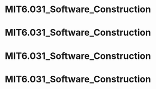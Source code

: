 # MIT6.031_Software_Construction
# MIT6.031_Software_Construction
# MIT6.031_Software_Construction
# MIT6.031_Software_Construction
